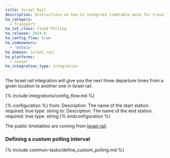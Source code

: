 ```yaml
---
title: Israel Rail
description: Instructions on how to integrate timetable data for traveling in Israel rail within Home Assistant.
ha_category:
  - Transport
ha_iot_class: Cloud Polling
ha_release: 2024.8
ha_config_flow: true
ha_codeowners:
  - '@shaiu'
ha_domain: israel_rail
ha_platforms:
  - sensor
ha_integration_type: integration
---
```


The Israel rail integration will give you the next three departure times from a given location to another one in Israel rail.

{% include integrations/config_flow.md %}

{% configuration %}
from:
Description: The name of the start station.
required: true
type: string
to:
Description: The name of the end station.
required: true
type: string
{% endconfiguration %}

The public timetables are coming from [Israel rail](https://www.rail.co.il).

### Defining a custom polling interval

{% include common-tasks/define_custom_polling.md %}

